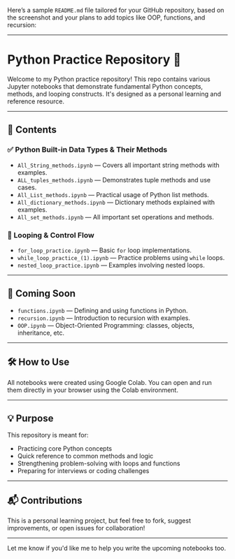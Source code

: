 Here’s a sample `README.md` file tailored for your GitHub repository, based on the screenshot and your plans to add topics like OOP, functions, and recursion:

---

# Python Practice Repository 🐍

Welcome to my Python practice repository! This repo contains various Jupyter notebooks that demonstrate fundamental Python concepts, methods, and looping constructs. It's designed as a personal learning and reference resource.

---

## 📂 Contents

### ✅ Python Built-in Data Types & Their Methods

* `All_String_methods.ipynb` — Covers all important string methods with examples.
* `ALL_tuples_methods.ipynb` — Demonstrates tuple methods and use cases.
* `All_List_methods.ipynb` — Practical usage of Python list methods.
* `All_dictionary_methods.ipynb` — Dictionary methods explained with examples.
* `All_set_methods.ipynb` — All important set operations and methods.

### 🔁 Looping & Control Flow

* `for_loop_practice.ipynb` — Basic `for` loop implementations.
* `while_loop_practice_(1).ipynb` — Practice problems using `while` loops.
* `nested_loop_practice.ipynb` — Examples involving nested loops.

---

## 🚀 Coming Soon

* `functions.ipynb` — Defining and using functions in Python.
* `recursion.ipynb` — Introduction to recursion with examples.
* `OOP.ipynb` — Object-Oriented Programming: classes, objects, inheritance, etc.

---

## 🛠 How to Use

All notebooks were created using Google Colab. You can open and run them directly in your browser using the Colab environment.

---

## 💡 Purpose

This repository is meant for:

* Practicing core Python concepts
* Quick reference to common methods and logic
* Strengthening problem-solving with loops and functions
* Preparing for interviews or coding challenges

---

## 📬 Contributions

This is a personal learning project, but feel free to fork, suggest improvements, or open issues for collaboration!

---

Let me know if you'd like me to help you write the upcoming notebooks too.
